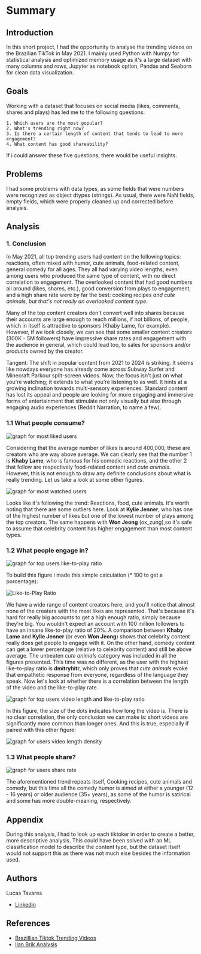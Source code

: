 
# Summary
## Introduction 
In this short project, I had the opportunity to analyse the trending videos on the Brazilian TikTok in May 2021. I mainly used Python with Numpy for statistical analysis and optimized memory usage as it's a large dataset with many columns and rows, Jupyter as notebook option, Pandas and Seaborn for clean data visualization.

## Goals 
Working with a dataset that focuses on social media (likes, comments, shares and plays) has led me to the following questions:

    1. Which users are the most popular? 
    2. What's trending right now?  
    3. Is there a certain length of content that tends to lead to more engagement?
    4. What content has good shareability?

If i could answer these five questions, there would be useful insights.

## Problems
I had some problems with data types, as some fields that were numbers were recognized as object dtypes (strings). As usual, there were NaN fields, empty fields, which were properly cleaned up and corrected before analysis. 

## Analysis
### 1. Conclusion 
In May 2021, all top trending users had content on the following topics: reactions, often mixed with humor, cute animals, food-related content, general comedy for all ages. They all had varying video lengths, even among users who produced the same type of content, with no direct correlation to engagement. The overlooked content that had good numbers all around (likes, shares, etc.), good conversion from plays to engagement, and a high share rate were by far the best: cooking recipes _and cute animals, but that's not really an overlooked content type_.

Many of the top content creators don't convert well into shares because their accounts are large enough to reach millions, if not billions, of people, which in itself is attractive to sponsors (Khaby Lame, for example). However, if we look closely, we can see that some smaller content creators (300K - 5M followers) have impressive share rates and engagement with the audience in general, which could lead too, to sales for sponsors and/or products owned by the creator.

Tangent: The shift in popular content from 2021 to 2024 is striking. It seems like nowdays everyone has already come across Subway Surfer and Minecraft Parkour split-screen videos. Now, the focus isn't just on what you're watching; it extends to what you're listening to as well. It hints at a growing inclination towards multi-sensory experiences. Standard content has lost its appeal and people are looking for more engaging and immersive forms of entertainment that stimulate not only visually but also through engaging audio experiences (Reddit Narration, to name a few).
### 1.1 What people consume?
![graph for most liked users](./graphs/mostliked.png "Most liked users")

Considering that the average number of likes is around 400,000, these are creators who are way above average. We can clearly see that the number 1 is **Khaby Lame**, who is famous for his comedic reactions, and the other 2 that follow are respectively food-related content and _cute animals_. However, this is not enough to draw any definite conclusions about what is really trending. Let us take a look at some other figures.    

![graph for most watched users](./graphs/mostwatched.png "Most Watched users")

Looks like it's following the trend: Reactions, food, cute animals. It's worth noting that there are some outliers here. Look at **Kylie Jenner**, who has one of the highest number of likes but one of the lowest number of plays among the top creators. The same happens with **Won Jeong** (ox_zung),so it's safe to assume that celebrity content has higher engagement than most content types.

### 1.2 What people engage in?
![graph for top users like-to-play ratio](./graphs/liketoplay.png "Like-to-Plays")

To build this figure i made this simple calculation (* 100 to get a porcentage):

![Like-to-Play Ratio](https://latex.codecogs.com/svg.image?%5C;%5Ctext%7BLike-to-Play%20Ratio%7D=%5Cfrac%7B%5Ctext%7BNumber%20of%20Likes%7D%7D%7B%5Ctext%7BNumber%20of%20Plays%7D%7D*100%5C;)

We have a wide range of content creators here, and you'll notice that almost none of the creaters with the most likes are represented. That's because it's hard for really big accounts to get a high enough ratio, simply because they're big. You wouldn't expect an account with 100 million followers to have an insane like-to-play ratio of 20%. A comparison between **Khaby Lame** and **Kylie Jenner** (or even **Won Jeong**) shows that celebrity content really does get people to engage with it. On the other hand, comedy content can get a lower percentage (relative to celebrity content) and still be above average. The unbeaten _cute animals_ category was included in all the figures presented. This time was no different, as the user with the highest like-to-play ratio is **dmitryhitr**, which only proves that _cute animals_ evoke that empathetic response from everyone, regardless of the language they speak. Now let's look at whether there is a correlation between the length of the video and the like-to-play rate.

![graph for top users video length and like-to-play ratio](./graphs/videolength.png "Video Lenght and Like-to-Play") 

In this figure, the size of the dots indicates how long the video is. There is no clear correlation, the only conclusion we can make is: short videos are significantly more common than longer ones. And this is true, especially if paired with this other figure:

![graph for users video length density](./graphs/videolengthdensity.png "Video Lenght Density") 

### 1.3 What people share? 

![graph for users share rate](./graphs/sharerate.png "Share Rate") 

The aforementioned trend repeats itself, Cooking recipes, cute animals and comedy, but this time all the comedy humor is aimed at either a younger (12 - 16 years) or older audience (35+ years), as some of the humor is satirical and some has more double-meaning, respectively.

## Appendix

During this analysis, I had to look up each tiktoker in order to create a better, more descriptive analysis. This could have been solved with an ML classification model to describe the content type, but the dataset itself would not support this as there was not much else besides the information used.


## Authors
Lucas Tavares
- [Linkedin](https://www.linkedin.com/in/lucas-tavares-4a40851b1/)


## References

 - [Brazillian Tiktok Trending Videos](https://www.kaggle.com/datasets/ilanbrik/brazilian-tiktok-trending-videos)
 - [Ilan Brik Analysis](https://www.kaggle.com/code/ilanbrik/tiktok-trends-in-brazil)


